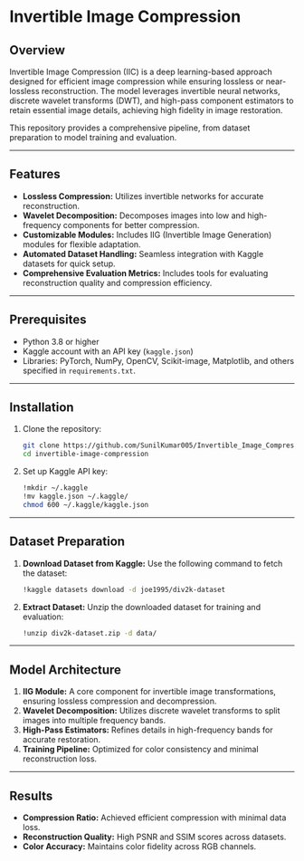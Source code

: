 # Invertible Image Compression

## Overview
Invertible Image Compression (IIC) is a deep learning-based approach designed for efficient image compression while ensuring lossless or near-lossless reconstruction. The model leverages invertible neural networks, discrete wavelet transforms (DWT), and high-pass component estimators to retain essential image details, achieving high fidelity in image restoration.

This repository provides a comprehensive pipeline, from dataset preparation to model training and evaluation.

---

## Features
- **Lossless Compression:** Utilizes invertible networks for accurate reconstruction.
- **Wavelet Decomposition:** Decomposes images into low and high-frequency components for better compression.
- **Customizable Modules:** Includes IIG (Invertible Image Generation) modules for flexible adaptation.
- **Automated Dataset Handling:** Seamless integration with Kaggle datasets for quick setup.
- **Comprehensive Evaluation Metrics:** Includes tools for evaluating reconstruction quality and compression efficiency.

---

## Prerequisites
- Python 3.8 or higher
- Kaggle account with an API key (`kaggle.json`)
- Libraries: PyTorch, NumPy, OpenCV, Scikit-image, Matplotlib, and others specified in `requirements.txt`.

---

## Installation
1. Clone the repository:
   ```bash
   git clone https://github.com/SunilKumar005/Invertible_Image_Compression.git
   cd invertible-image-compression
   ```
2. Set up Kaggle API key:
   ```bash
   !mkdir ~/.kaggle
   !mv kaggle.json ~/.kaggle/
   chmod 600 ~/.kaggle/kaggle.json
   ```

---

## Dataset Preparation
1. **Download Dataset from Kaggle:**
   Use the following command to fetch the dataset:
   ```bash
   !kaggle datasets download -d joe1995/div2k-dataset
   ```

2. **Extract Dataset:**
   Unzip the downloaded dataset for training and evaluation:
   ```bash
   !unzip div2k-dataset.zip -d data/
   ```

---

## Model Architecture
1. **IIG Module:** A core component for invertible image transformations, ensuring lossless compression and decompression.
2. **Wavelet Decomposition:** Utilizes discrete wavelet transforms to split images into multiple frequency bands.
3. **High-Pass Estimators:** Refines details in high-frequency bands for accurate restoration.
4. **Training Pipeline:** Optimized for color consistency and minimal reconstruction loss.

---

## Results
- **Compression Ratio:** Achieved efficient compression with minimal data loss.
- **Reconstruction Quality:** High PSNR and SSIM scores across datasets.
- **Color Accuracy:** Maintains color fidelity across RGB channels.
